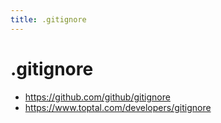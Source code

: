 ```yaml
---
title: .gitignore
---
```


# .gitignore


- https://github.com/github/gitignore
- https://www.toptal.com/developers/gitignore
